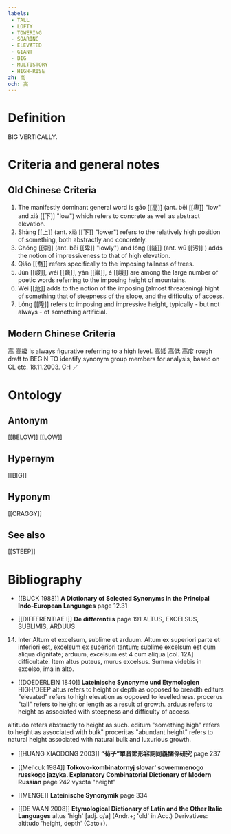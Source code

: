 ```yaml
---
labels: 
 - TALL
 - LOFTY
 - TOWERING
 - SOARING
 - ELEVATED
 - GIANT
 - BIG
 - MULTISTORY
 - HIGH-RISE
zh: 高
och: 高
---
```


# Definition
BIG VERTICALLY.
# Criteria and general notes
## Old Chinese Criteria
1. The manifestly dominant general word is gāo [[高]] (ant. bēi [[卑]] "low" and xià [[下]] "low") which refers to concrete as well as abstract elevation.
2. Shàng [[上]] (ant. xià [[下]] "lower") refers to the relatively high position of something, both abstractly and concretely.
3. Chóng [[崇]] (ant. bēi [[卑]] "lowly") and lóng [[隆]] (ant. wū [[污]] ) adds the notion of impressiveness to that of high elevation.
4. Qiáo [[喬]] refers specifically to the imposing tallness of trees.
5. Jùn [[峻]], wéi [[巍]], yán [[巖]], é [[峨]] are among the large number of poetic words referring to the imposing height of mountains.
6. Wēi [[危]] adds to the notion of the imposing (almost threatening) hight of something that of steepness of the slope, and the difficulty of access.
7. Lóng [[隆]] refers to imposing and impressive height, typically - but not always - of something artificial.
## Modern Chinese Criteria
高
高級 is always figurative referring to a high level.
高矮
高低
高度
rough draft to BEGIN TO identify synonym group members for analysis, based on CL etc. 18.11.2003. CH ／
# Ontology

## Antonym
[[BELOW]]
[[LOW]]
## Hypernym
[[BIG]]
## Hyponym
[[CRAGGY]]
## See also
[[STEEP]]
# Bibliography
- [[BUCK 1988]]
**A Dictionary of Selected Synonyms in the Principal Indo-European Languages** page 12.31

- [[DIFFERENTIAE I]]
**De differentiis** page 191
ALTUS, EXCELSUS, SUBLIMIS, ARDUUS
14. Inter Altum et excelsum, sublime et arduum. Altum ex superiori parte et inferiori est, excelsum ex superiori tantum; sublime excelsum est cum aliqua dignitate; arduum, excelsum est 4 cum aliqua [col. 12A] difficultate. Item altus puteus, murus excelsus. Summa videbis in excelso, ima in alto.
- [[DOEDERLEIN 1840]]
**Lateinische Synonyme und Etymologien** 
HIGH/DEEP
altus refers to height or depth as opposed to breadth
editurs "elevated" refers to high elevation as opposed to levelledness.
procerus "tall" refers to height or length as a result of growth.
arduus refers to height as associated with steepness and difficulty of access.

altitudo refers abstractly to height as such.
editum "something high" refers to height as associated with bulk"
proceritas "abundant height" refers to natural height associated with natural bulk and luxurious growth.
- [[HUANG XIAODONG 2003]]
**“荀子”單音節形容詞同義關係研究** page 237

- [[Mel'cuk 1984]]
**Tolkovo-kombinatornyj slovar' sovremmenogo russkogo jazyka. Explanatory Combinatorial Dictionary of Modern Russian** page 242
vysota "height"
- [[MENGE]]
**Lateinische Synonymik** page 334

- [[DE VAAN 2008]]
**Etymological Dictionary of Latin and the Other Italic Languages** 
altus 'high' [adj. o/a] (Andr.+; 'old' in Acc.)
Derivatives: altitudo 'height, depth' (Cato+).